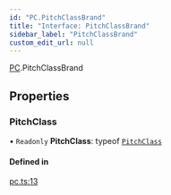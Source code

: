 ```yaml
---
id: "PC.PitchClassBrand"
title: "Interface: PitchClassBrand"
sidebar_label: "PitchClassBrand"
custom_edit_url: null
---
```


[PC](../namespaces/PC.md).PitchClassBrand

## Properties

### PitchClass

• `Readonly` **PitchClass**: typeof [`PitchClass`](PC.PitchClassBrand.md#pitchclass)

#### Defined in

[pc.ts:13](https://github.com/noriapi/brand-music/blob/8bafdc9/src/pc.ts#L13)
